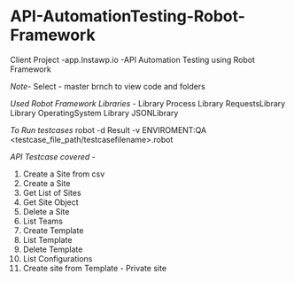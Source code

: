 # API-AutomationTesting-Robot-Framework
Client Project -app.Instawp.io -API Automation Testing using Robot Framework

*Note*- Select - master brnch to view code and folders

*Used Robot Framework Libraries* - 
Library  Process
Library  RequestsLibrary
Library  OperatingSystem
Library  JSONLibrary

*To Run testcases*
robot -d Result -v ENVIROMENT:QA <testcase_file_path/testcasefilename>.robot

*API Testcase covered* -
1. Create a Site from csv
2. Create a Site
3. Get List of Sites
4. Get Site Object
5. Delete a Site
6. List Teams
7. Create Template
8. List Template
9. Delete Template
10. List Configurations
11. Create site from Template - Private site

